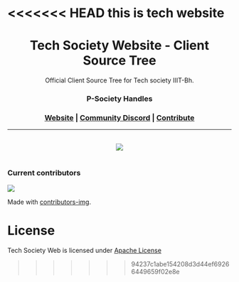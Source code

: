 <<<<<<< HEAD
 this is tech website
=======
<h1 align="center">
      Tech Society Website - Client Source Tree
	<br>
</h1>


<div align="center">
Official Client Source Tree for Tech society IIIT-Bh.

<h3>P-Society Handles</h3>
<h3 align="center">
	<a href="https://dev-psoc.netlify.app/">Website</a>
	<span> | </span>
	<a href="https://discord.gg/UhmKJGMnan">Community Discord</a>
	<span> | </span>
	<a href="https://github.com/p-society/gc-server/blob/main/docs/CONTRIBUTING.md">Contribute</a>
</h3>

</div>

----------------------------------------

<div align="center">
<br/>
<img src='https://skillicons.dev/icons?i=django,react,azure,html,css,js' ></img>
</div>
<br/>


### Current contributors <a name="Current contributors"></a>

<a href="https://github.com/p-society/tech-society-web/graphs/contributors">
  <img src="https://contributors-img.web.app/image?repo=p-society/tech-society-web" />
</a>

Made with [contributors-img](https://contributors-img.web.app).

# License <a name="License"></a>

Tech Society Web is licensed under [Apache License](https://github.com/p-society/tech-society-web/blob/master/LICENSE)
>>>>>>> 94237c1abe154208d3d44ef69266449659f02e8e
